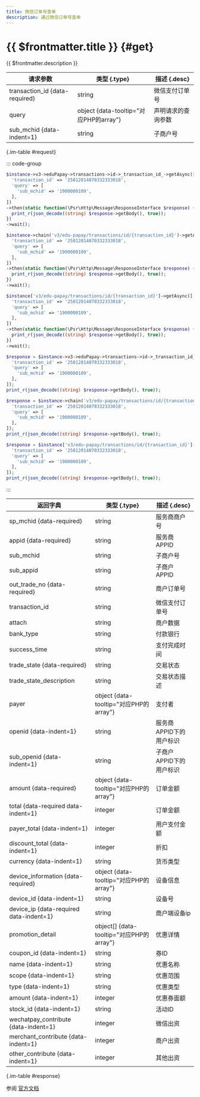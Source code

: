 ```yaml
---
title: 微信订单号查单
description: 通过微信订单号查单
---
```


# {{ $frontmatter.title }} {#get}

{{ $frontmatter.description }}

| 请求参数 | 类型 {.type} | 描述 {.desc}
| --- | --- | ---
| transaction_id {data-required} | string | 微信支付订单号
| query | object {data-tooltip="对应PHP的array"} | 声明请求的查询参数
| sub_mchid {data-indent=1} | string | 子商户号

{.im-table #request}

::: code-group

```php [异步纯链式]
$instance->v3->eduPapay->transactions->id->_transaction_id_->getAsync([
  'transaction_id' => '25012014070332333018',
  'query' => [
    'sub_mchid' => '1900000109',
  ],
])
->then(static function(\Psr\Http\Message\ResponseInterface $response) {
  print_r(json_decode((string) $response->getBody(), true));
})
->wait();
```

```php [异步声明式]
$instance->chain('v3/edu-papay/transactions/id/{transaction_id}')->getAsync([
  'transaction_id' => '25012014070332333018',
  'query' => [
    'sub_mchid' => '1900000109',
  ],
])
->then(static function(\Psr\Http\Message\ResponseInterface $response) {
  print_r(json_decode((string) $response->getBody(), true));
})
->wait();
```

```php [异步属性式]
$instance['v3/edu-papay/transactions/id/{transaction_id}']->getAsync([
  'transaction_id' => '25012014070332333018',
  'query' => [
    'sub_mchid' => '1900000109',
  ],
])
->then(static function(\Psr\Http\Message\ResponseInterface $response) {
  print_r(json_decode((string) $response->getBody(), true));
})
->wait();
```

```php [同步纯链式]
$response = $instance->v3->eduPapay->transactions->id->_transaction_id_->get([
  'transaction_id' => '25012014070332333018',
  'query' => [
    'sub_mchid' => '1900000109',
  ],
]);
print_r(json_decode((string) $response->getBody(), true));
```

```php [同步声明式]
$response = $instance->chain('v3/edu-papay/transactions/id/{transaction_id}')->get([
  'transaction_id' => '25012014070332333018',
  'query' => [
    'sub_mchid' => '1900000109',
  ],
]);
print_r(json_decode((string) $response->getBody(), true));
```

```php [同步属性式]
$response = $instance['v3/edu-papay/transactions/id/{transaction_id}']->get([
  'transaction_id' => '25012014070332333018',
  'query' => [
    'sub_mchid' => '1900000109',
  ],
]);
print_r(json_decode((string) $response->getBody(), true));
```

:::

| 返回字典 | 类型 {.type} | 描述 {.desc}
| --- | --- | ---
| sp_mchid {data-required} | string | 服务商商户号
| appid {data-required} | string | 服务商APPID
| sub_mchid | string | 子商户号
| sub_appid | string | 子商户APPID
| out_trade_no {data-required} | string | 商户订单号
| transaction_id | string | 微信支付订单号
| attach | string | 商户数据
| bank_type | string | 付款银行
| success_time | string | 支付完成时间
| trade_state {data-required} | string | 交易状态
| trade_state_description | string | 交易状态描述
| payer | object {data-tooltip="对应PHP的array"} | 支付者
| openid {data-indent=1} | string | 服务商APPID下的用户标识
| sub_openid {data-indent=1} | string | 子商户APPID下的用户标识
| amount {data-required} | object {data-tooltip="对应PHP的array"} | 订单金额
| total {data-required data-indent=1} | integer | 订单金额
| payer_total {data-indent=1} | integer | 用户支付金额
| discount_total {data-indent=1} | integer | 折扣
| currency {data-indent=1} | string | 货币类型
| device_information {data-required} | object {data-tooltip="对应PHP的array"} | 设备信息
| device_id {data-indent=1} | string | 设备号
| device_ip {data-required data-indent=1} | string | 商户端设备ip
| promotion_detail | object[] {data-tooltip="对应PHP的array"} | 优惠详情
| coupon_id {data-indent=1} | string | 券ID
| name {data-indent=1} | string | 优惠名称
| scope {data-indent=1} | string | 优惠范围
| type {data-indent=1} | string | 优惠类型
| amount {data-indent=1} | integer | 优惠券面额
| stock_id {data-indent=1} | string | 活动ID
| wechatpay_contribute {data-indent=1} | integer | 微信出资
| merchant_contribute {data-indent=1} | integer | 商户出资
| other_contribute {data-indent=1} | integer | 其他出资

{.im-table #response}

参阅 [官方文档](https://pay.weixin.qq.com/wiki/doc/apiv3/Offline/apis/chapter5_2_8.shtml)
